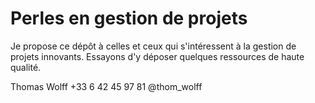 # Perles en gestion de projets

Je propose ce dépôt à celles et ceux qui s'intéressent à la gestion de projets innovants. Essayons d'y déposer quelques ressources de haute qualité. 

Thomas Wolff
+33 6 42 45 97 81
@thom_wolff
